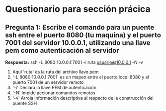 # Questionario para sección prácica


## Pregunta 1: Escribe el comando para un puente ssh entre el puerto 8080 (tu maquina) y el puerto 7001 del servidor 10.0.0.1, utilizando una llave pem como autenticación al servidor

**Respuesta:** ssh -L 8080:10.0.0.1:7001 -i ruta usuario@10.0.0.1 -N -v 
1. Aquí 'ruta' es la ruta del archivo llave.pem
2. '-L 8080:10.0.0.1:7001' es un mapeo entre el puerto local 8080 y el puerto 7001 de un servidor remoto 
3. '-i' Declara la llave PEM de autenticación
4. '-N' Impide accionar comandos remotos 
5. '-v' Arroja información descriptiva al respecto de la construcción del puente SSH

